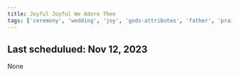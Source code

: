 ```yaml
---
title: Joyful Joyful We Adore Thee
tags: ['ceremony', 'wedding', 'joy', 'gods-attributes', 'father', 'praise', 'adoration', 'rejoice', 'worship']
---
```


## Last schedulued: Nov 12, 2023          

None
